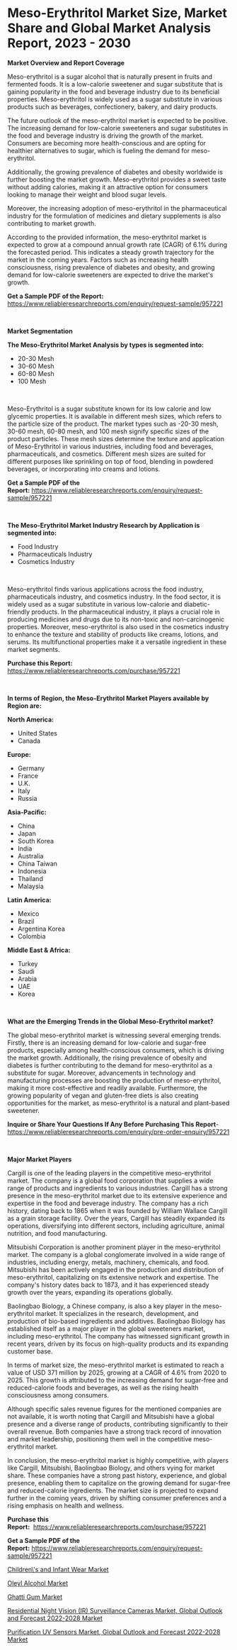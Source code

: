 <p><h1>Meso-Erythritol Market Size, Market Share and Global Market Analysis Report, 2023 - 2030</h1></p><p><strong>Market Overview and Report Coverage</strong></p>
<p><p>Meso-erythritol is a sugar alcohol that is naturally present in fruits and fermented foods. It is a low-calorie sweetener and sugar substitute that is gaining popularity in the food and beverage industry due to its beneficial properties. Meso-erythritol is widely used as a sugar substitute in various products such as beverages, confectionery, bakery, and dairy products.</p><p>The future outlook of the meso-erythritol market is expected to be positive. The increasing demand for low-calorie sweeteners and sugar substitutes in the food and beverage industry is driving the growth of the market. Consumers are becoming more health-conscious and are opting for healthier alternatives to sugar, which is fueling the demand for meso-erythritol.</p><p>Additionally, the growing prevalence of diabetes and obesity worldwide is further boosting the market growth. Meso-erythritol provides a sweet taste without adding calories, making it an attractive option for consumers looking to manage their weight and blood sugar levels.</p><p>Moreover, the increasing adoption of meso-erythritol in the pharmaceutical industry for the formulation of medicines and dietary supplements is also contributing to market growth.</p><p>According to the provided information, the meso-erythritol market is expected to grow at a compound annual growth rate (CAGR) of 6.1% during the forecasted period. This indicates a steady growth trajectory for the market in the coming years. Factors such as increasing health consciousness, rising prevalence of diabetes and obesity, and growing demand for low-calorie sweeteners are expected to drive the market's growth.</p></p>
<p><strong>Get a Sample PDF of the Report:</strong> <a href="https://www.reliableresearchreports.com/enquiry/request-sample/957221">https://www.reliableresearchreports.com/enquiry/request-sample/957221</a></p>
<p>&nbsp;</p>
<p><strong>Market Segmentation</strong></p>
<p><strong>The Meso-Erythritol Market Analysis by types is segmented into:</strong></p>
<p><ul><li>20-30 Mesh</li><li>30-60 Mesh</li><li>60-80 Mesh</li><li>100 Mesh</li></ul></p>
<p>&nbsp;</p>
<p><p>Meso-Erythritol is a sugar substitute known for its low calorie and low glycemic properties. It is available in different mesh sizes, which refers to the particle size of the product. The market types such as -20-30 mesh, 30-60 mesh, 60-80 mesh, and 100 mesh signify specific sizes of the product particles. These mesh sizes determine the texture and application of Meso-Erythritol in various industries, including food and beverages, pharmaceuticals, and cosmetics. Different mesh sizes are suited for different purposes like sprinkling on top of food, blending in powdered beverages, or incorporating into creams and lotions.</p></p>
<p><strong>Get a Sample PDF of the Report:</strong>&nbsp;<a href="https://www.reliableresearchreports.com/enquiry/request-sample/957221">https://www.reliableresearchreports.com/enquiry/request-sample/957221</a></p>
<p>&nbsp;</p>
<p><strong>The Meso-Erythritol Market Industry Research by Application is segmented into:</strong></p>
<p><ul><li>Food Industry</li><li>Pharmaceuticals Industry</li><li>Cosmetics Industry</li></ul></p>
<p>&nbsp;</p>
<p><p>Meso-erythritol finds various applications across the food industry, pharmaceuticals industry, and cosmetics industry. In the food sector, it is widely used as a sugar substitute in various low-calorie and diabetic-friendly products. In the pharmaceutical industry, it plays a crucial role in producing medicines and drugs due to its non-toxic and non-carcinogenic properties. Moreover, meso-erythritol is also used in the cosmetics industry to enhance the texture and stability of products like creams, lotions, and serums. Its multifunctional properties make it a versatile ingredient in these market segments.</p></p>
<p><strong>Purchase this Report:</strong>&nbsp; <a href="https://www.reliableresearchreports.com/purchase/957221">https://www.reliableresearchreports.com/purchase/957221</a></p>
<p>&nbsp;</p>
<p><strong>In terms of Region, the Meso-Erythritol Market Players available by Region are:</strong></p>
<p>
    <p> <strong> North America: </strong>
        <ul>
            <li>United States</li>
            <li>Canada</li>
        </ul>
        </p> 
    <p> <strong> Europe: </strong>
        <ul>
            <li>Germany</li>
            <li>France</li>
            <li>U.K.</li>
            <li>Italy</li>
            <li>Russia</li>
        </ul>
        </p> 
    <p> <strong> Asia-Pacific: </strong>
        <ul>
            <li>China</li>
            <li>Japan</li>
            <li>South Korea</li>
            <li>India</li>
            <li>Australia</li>
            <li>China Taiwan</li>
            <li>Indonesia</li>
            <li>Thailand</li>
            <li>Malaysia</li>
        </ul>
        </p> 
    <p> <strong> Latin America: </strong>
        <ul>
            <li>Mexico</li>
            <li>Brazil</li>
            <li>Argentina Korea</li>
            <li>Colombia</li>
        </ul>
        </p> 
    <p> <strong> Middle East & Africa: </strong>
        <ul>
            <li>Turkey</li>
            <li>Saudi</li>
            <li>Arabia</li>
            <li>UAE</li>
            <li>Korea</li>
        </ul>
    </p>
    </p>
<p>&nbsp;</p>
<p><strong>What are the Emerging Trends in the Global Meso-Erythritol market?</strong></p>
<p><p>The global meso-erythritol market is witnessing several emerging trends. Firstly, there is an increasing demand for low-calorie and sugar-free products, especially among health-conscious consumers, which is driving the market growth. Additionally, the rising prevalence of obesity and diabetes is further contributing to the demand for meso-erythritol as a substitute for sugar. Moreover, advancements in technology and manufacturing processes are boosting the production of meso-erythritol, making it more cost-effective and readily available. Furthermore, the growing popularity of vegan and gluten-free diets is also creating opportunities for the market, as meso-erythritol is a natural and plant-based sweetener.</p></p>
<p><strong>Inquire or Share Your Questions If Any Before Purchasing This Report</strong>- <a href="https://www.reliableresearchreports.com/enquiry/pre-order-enquiry/957221">https://www.reliableresearchreports.com/enquiry/pre-order-enquiry/957221</a></p>
<p>&nbsp;</p>
<p><strong>Major Market Players</strong></p>
<p><p>Cargill is one of the leading players in the competitive meso-erythritol market. The company is a global food corporation that supplies a wide range of products and ingredients to various industries. Cargill has a strong presence in the meso-erythritol market due to its extensive experience and expertise in the food and beverage industry. The company has a rich history, dating back to 1865 when it was founded by William Wallace Cargill as a grain storage facility. Over the years, Cargill has steadily expanded its operations, diversifying into different sectors, including agriculture, animal nutrition, and food manufacturing.</p><p>Mitsubishi Corporation is another prominent player in the meso-erythritol market. The company is a global conglomerate involved in a wide range of industries, including energy, metals, machinery, chemicals, and food. Mitsubishi has been actively engaged in the production and distribution of meso-erythritol, capitalizing on its extensive network and expertise. The company's history dates back to 1873, and it has experienced steady growth over the years, expanding its operations globally.</p><p>Baolingbao Biology, a Chinese company, is also a key player in the meso-erythritol market. It specializes in the research, development, and production of bio-based ingredients and additives. Baolingbao Biology has established itself as a major player in the global sweeteners market, including meso-erythritol. The company has witnessed significant growth in recent years, driven by its focus on high-quality products and its expanding customer base.</p><p>In terms of market size, the meso-erythritol market is estimated to reach a value of USD 371 million by 2025, growing at a CAGR of 4.6% from 2020 to 2025. This growth is attributed to the increasing demand for sugar-free and reduced-calorie foods and beverages, as well as the rising health consciousness among consumers.</p><p>Although specific sales revenue figures for the mentioned companies are not available, it is worth noting that Cargill and Mitsubishi have a global presence and a diverse range of products, contributing significantly to their overall revenue. Both companies have a strong track record of innovation and market leadership, positioning them well in the competitive meso-erythritol market.</p><p>In conclusion, the meso-erythritol market is highly competitive, with players like Cargill, Mitsubishi, Baolingbao Biology, and others vying for market share. These companies have a strong past history, experience, and global presence, enabling them to capitalize on the growing demand for sugar-free and reduced-calorie ingredients. The market size is projected to expand further in the coming years, driven by shifting consumer preferences and a rising emphasis on health and wellness.</p></p>
<p><strong>Purchase this Report:</strong>&nbsp;&nbsp;<a href="https://www.reliableresearchreports.com/purchase/957221">https://www.reliableresearchreports.com/purchase/957221</a></p>
<p></p>
<p><strong>Get a Sample PDF of the Report:</strong>&nbsp;<a href="https://www.reliableresearchreports.com/enquiry/request-sample/957221">https://www.reliableresearchreports.com/enquiry/request-sample/957221</a></p>
<p><p><a href="https://medium.com/@sanjoy753352/children-s-and-infant-wear-market-size-growth-forecast-2023-2030-e854d511acee">Children\'s and Infant Wear Market</a></p><p><a href="https://www.linkedin.com/pulse/oleyl-alcohol-market-research-report-provides-thorough-vovhe/">Oleyl Alcohol Market</a></p><p><a href="https://www.reportprime.com/ghatti-gum-r6170">Ghatti Gum Market</a></p><p><a href="https://issuu.com/reportprime-2/docs/residential-night-vision-ir-surveillance-cameras-m?fr=xKAE9_zU1NQ">Residential Night Vision (IR) Surveillance Cameras Market, Global Outlook and Forecast 2022-2028 Market</a></p><p><a href="https://issuu.com/reportprime-2/docs/purification-uv-sensors-market-global-outlook-and-?fr=xKAE9_zU1NQ">Purification UV Sensors Market, Global Outlook and Forecast 2022-2028 Market</a></p></p>